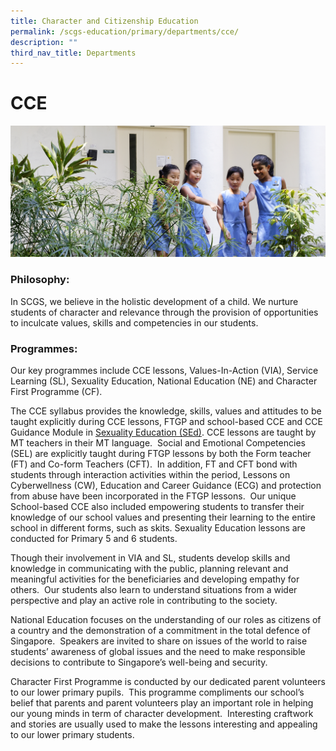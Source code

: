 ```yaml
---
title: Character and Citizenship Education
permalink: /scgs-education/primary/departments/cce/
description: ""
third_nav_title: Departments
---
```


# **CCE**

![](/images/0137.jpg)

### Philosophy:

In SCGS, we believe in the holistic development of a child. We nurture students of character and relevance through the provision of opportunities to inculcate values, skills and competencies in our students.

### Programmes:

Our key programmes include CCE lessons, Values-In-Action (VIA), Service Learning (SL), Sexuality Education, National Education (NE) and Character First Programme (CF).

The CCE syllabus provides the knowledge, skills, values and attitudes to be taught explicitly during CCE lessons, FTGP and school-based CCE and CCE Guidance Module in [Sexuality Education (SEd)](/files/Sexuality-Education-Information-Primary-2021.pdf). CCE lessons are taught by MT teachers in their MT language.  Social and Emotional Competencies (SEL) are explicitly taught during FTGP lessons by both the Form teacher (FT) and Co-form Teachers (CFT).  In addition, FT and CFT bond with students through interaction activities within the period, Lessons on Cyberwellness (CW), Education and Career Guidance (ECG) and protection from abuse have been incorporated in the FTGP lessons.  Our unique School-based CCE also included empowering students to transfer their knowledge of our school values and presenting their learning to the entire school in different forms, such as skits. Sexuality Education lessons are conducted for Primary 5 and 6 students.

Though their involvement in VIA and SL, students develop skills and knowledge in communicating with the public, planning relevant and meaningful activities for the beneficiaries and developing empathy for others.  Our students also learn to understand situations from a wider perspective and play an active role in contributing to the society.

National Education focuses on the understanding of our roles as citizens of a country and the demonstration of a commitment in the total defence of Singapore.  Speakers are invited to share on issues of the world to raise students’ awareness of global issues and the need to make responsible decisions to contribute to Singapore’s well-being and security.

Character First Programme is conducted by our dedicated parent volunteers to our lower primary pupils.  This programme compliments our school’s belief that parents and parent volunteers play an important role in helping our young minds in term of character development.  Interesting craftwork and stories are usually used to make the lessons interesting and appealing to our lower primary students.